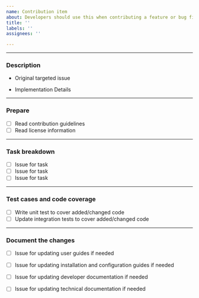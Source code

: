 ```yaml
---
name: Contribution item
about: Developers should use this when contributing a feature or bug fix
title: ''
labels: ''
assignees: ''

---
```


<!-- If a section or line item is not applicable, please put `NA` at the end of the line -->

-------------------

### Description

- Original targeted issue
  <!-- Mention original `feature request` or `bug` which is being addressed -->

- Implementation Details
  <!-- Communicate high level analysis and implementation approach -->


-------------------

### Prepare

- [ ] Read contribution guidelines
- [ ] Read license information

-------------------

### Task breakdown

<!-- 
Please create one issue for all non-trivial tasks. Refer to the link below for help.
(https://docs.github.com/en/issues/tracking-your-work-with-issues/creating-an-issue#creating-an-issue-from-a-task-list-item) to 
-->

- [ ] Issue for task
- [ ] Issue for task
- [ ] Issue for task

-------------------

### Test cases and code coverage

- [ ] Write unit test to cover added/changed code
- [ ] Update integration tests to cover added/changed code

-------------------

### Document the changes

<!-- 
Please create one issue for all non-trivial tasks. Refer to the link below for help.
(https://docs.github.com/en/issues/tracking-your-work-with-issues/creating-an-issue#creating-an-issue-from-a-task-list-item) to 
-->

- [ ] Issue for updating user guides if needed
- [ ] Issue for updating installation and configuration guides if needed 
- [ ] Issue for updating developer documentation if needed
- [ ] Issue for updating technical documentation if needed

